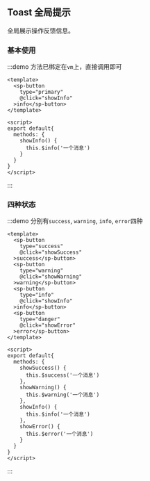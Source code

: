 Toast 全局提示
---
全局展示操作反馈信息。

### 基本使用

:::demo 方法已绑定在`vm`上，直接调用即可
```vue
<template>
  <sp-button
    type="primary"
    @click="showInfo"
  >info</sp-button>
</template>

<script>
export default{
  methods: {
    showInfo() {
      this.$info('一个消息')
    }
  }
}
</script>
```
:::

### 四种状态

:::demo 分别有`success`, `warning`, `info`, `error`四种
```vue
<template>
  <sp-button
    type="success"
    @click="showSuccess"
  >success</sp-button>
  <sp-button
    type="warning"
    @click="showWarning"
  >warning</sp-button>
  <sp-button
    type="info"
    @click="showInfo"
  >info</sp-button>
  <sp-button
    type="danger"
    @click="showError"
  >error</sp-button>
</template>

<script>
export default{
  methods: {
    showSuccess() {
      this.$success('一个消息')
    },
    showWarning() {
      this.$warning('一个消息')
    },
    showInfo() {
      this.$info('一个消息')
    },
    showError() {
      this.$error('一个消息')
    }
  }
}
</script>
```
:::

<script>
export default{
  methods: {
    showSuccess() {
      this.$success('一个消息')
    },
    showWarning() {
      this.$warning('一个消息')
    },
    showInfo() {
      this.$info('一个消息')
    },
    showError() {
      this.$error('一个消息')
    },
    show() {
      this.$info({
        top: '15vh',
        message: '一个消息',
        duration: 5000
      })
    }
  }
}
</script>